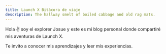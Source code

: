 ```yaml
---
title: Launch X Bitácora de viaje
description: The hallway smelt of boiled cabbage and old rag mats.
---
```


Hola ✌️ soy el explorer Josue y este es mi blog personal donde compartiré mis aventuras de Launch X.

Te invito a conocer mis aprendizajes y leer mis experiencias.

